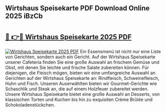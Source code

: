 ## Wirtshaus Speisekarte PDF Download Online 2025 iBzCb

# <h2><a href="http://gc9cc4.nevu.top/?p=Wirtshaus+Speisekarte">🔗 👉🔴 Wirtshaus Speisekarte 2025 PDF</a></h2>

[![Wirtshaus Speisekarte 2025 PDF](https://i.imgur.com/dBaPXMq.png)](http://gc9cc4.nevu.top/?p=Wirtshaus+Speisekarte)
Ein Essensmenü ist nicht nur eine Liste von Gerichten, sondern auch ein Gericht. Auf der Wirtshaus Speisekarte unserer Cafeteria finden Sie eine große Auswahl an frischem Gemüse und Obst, mit denen Sie leichte und frische Salate zubereiten können. Für diejenigen, die Fleisch mögen, bieten wir eine umfangreiche Auswahl an Gerichten auf der Wirtshaus Speisekarte an: Rindfleisch, Schweinefleisch, Huhn und Fisch. Unseren Auserwählten bieten wir Gourmet-Gerichte wie Schaschlik und Steak an, die auf einem Holzfeuer zubereitet werden. Unsere Wirtshaus Speisekarte bietet eine große Auswahl an Desserts, von klassischen Torten und Kuchen bis hin zu exquisiten Crème Brûlée und Schokoladenstückchen.
